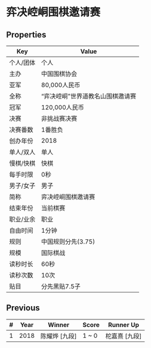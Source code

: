 # 弈决崆峒围棋邀请赛

## Properties

| Key | Value |
| --- | ----- |
| 个人/团体 | 个人 |
| 主办 | 中国围棋协会 |
| 亚军 | 80,000人民币 |
| 全称 | “弈决崆峒”世界道教名山围棋邀请赛 |
| 冠军 | 120,000人民币 |
| 决赛 | 非挑战赛决赛 |
| 决赛番数 | 1番胜负 |
| 创办年份 | 2018 |
| 单人/双人 | 单人 |
| 慢棋/快棋 | 快棋 |
| 每手时限 | 0秒 |
| 男子/女子 | 男子 |
| 简称 | 弈决崆峒围棋邀请赛 |
| 结束年份 | 当前棋赛 |
| 职业/业余 | 职业 |
| 自由时间 | 1分钟 |
| 规则 | 中国规则分先(3.75) |
| 规模 | 国际棋战 |
| 读秒时长 | 60秒 |
| 读秒次数 | 10次 |
| 贴目 | 分先黑贴7.5子 |

## Previous

| # | Year | Winner | Score | Runner Up |
| --- | --- | --- | --- | --- |
| 1 | 2018 | 陈耀烨 [九段] | 1 ~ 0 | 柁嘉熹 [九段] |

